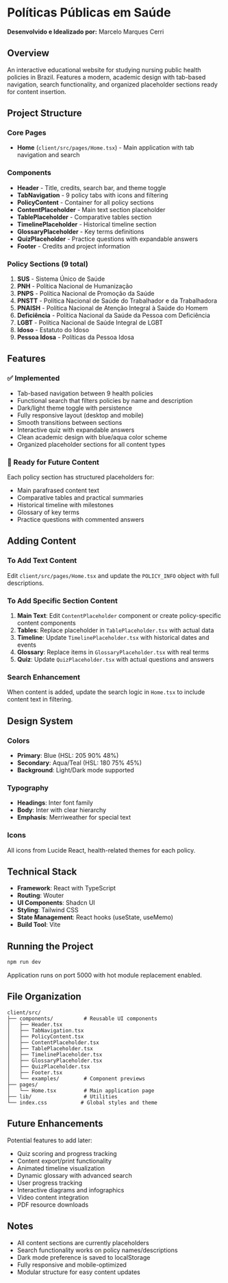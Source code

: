 # Políticas Públicas em Saúde

**Desenvolvido e Idealizado por:** Marcelo Marques Cerri

## Overview

An interactive educational website for studying nursing public health policies in Brazil. Features a modern, academic design with tab-based navigation, search functionality, and organized placeholder sections ready for content insertion.

## Project Structure

### Core Pages
- **Home** (`client/src/pages/Home.tsx`) - Main application with tab navigation and search

### Components
- **Header** - Title, credits, search bar, and theme toggle
- **TabNavigation** - 9 policy tabs with icons and filtering
- **PolicyContent** - Container for all policy sections
- **ContentPlaceholder** - Main text section placeholder
- **TablePlaceholder** - Comparative tables section
- **TimelinePlaceholder** - Historical timeline section
- **GlossaryPlaceholder** - Key terms definitions
- **QuizPlaceholder** - Practice questions with expandable answers
- **Footer** - Credits and project information

### Policy Sections (9 total)

1. **SUS** - Sistema Único de Saúde
2. **PNH** - Política Nacional de Humanização
3. **PNPS** - Política Nacional de Promoção da Saúde
4. **PNSTT** - Política Nacional de Saúde do Trabalhador e da Trabalhadora
5. **PNAISH** - Política Nacional de Atenção Integral à Saúde do Homem
6. **Deficiência** - Política Nacional da Saúde da Pessoa com Deficiência
7. **LGBT** - Política Nacional de Saúde Integral de LGBT
8. **Idoso** - Estatuto do Idoso
9. **Pessoa Idosa** - Políticas da Pessoa Idosa

## Features

### ✅ Implemented
- Tab-based navigation between 9 health policies
- Functional search that filters policies by name and description
- Dark/light theme toggle with persistence
- Fully responsive layout (desktop and mobile)
- Smooth transitions between sections
- Interactive quiz with expandable answers
- Clean academic design with blue/aqua color scheme
- Organized placeholder sections for all content types

### 🔮 Ready for Future Content
Each policy section has structured placeholders for:
- Main parafrased content text
- Comparative tables and practical summaries
- Historical timeline with milestones
- Glossary of key terms
- Practice questions with commented answers

## Adding Content

### To Add Text Content
Edit `client/src/pages/Home.tsx` and update the `POLICY_INFO` object with full descriptions.

### To Add Specific Section Content
1. **Main Text**: Edit `ContentPlaceholder` component or create policy-specific content components
2. **Tables**: Replace placeholder in `TablePlaceholder.tsx` with actual data
3. **Timeline**: Update `TimelinePlaceholder.tsx` with historical dates and events
4. **Glossary**: Replace items in `GlossaryPlaceholder.tsx` with real terms
5. **Quiz**: Update `QuizPlaceholder.tsx` with actual questions and answers

### Search Enhancement
When content is added, update the search logic in `Home.tsx` to include content text in filtering.

## Design System

### Colors
- **Primary**: Blue (HSL: 205 90% 48%)
- **Secondary**: Aqua/Teal (HSL: 180 75% 45%)
- **Background**: Light/Dark mode supported

### Typography
- **Headings**: Inter font family
- **Body**: Inter with clear hierarchy
- **Emphasis**: Merriweather for special text

### Icons
All icons from Lucide React, health-related themes for each policy.

## Technical Stack

- **Framework**: React with TypeScript
- **Routing**: Wouter
- **UI Components**: Shadcn UI
- **Styling**: Tailwind CSS
- **State Management**: React hooks (useState, useMemo)
- **Build Tool**: Vite

## Running the Project

```bash
npm run dev
```

Application runs on port 5000 with hot module replacement enabled.

## File Organization

```
client/src/
├── components/          # Reusable UI components
│   ├── Header.tsx
│   ├── TabNavigation.tsx
│   ├── PolicyContent.tsx
│   ├── ContentPlaceholder.tsx
│   ├── TablePlaceholder.tsx
│   ├── TimelinePlaceholder.tsx
│   ├── GlossaryPlaceholder.tsx
│   ├── QuizPlaceholder.tsx
│   ├── Footer.tsx
│   └── examples/        # Component previews
├── pages/
│   └── Home.tsx         # Main application page
├── lib/                 # Utilities
└── index.css           # Global styles and theme
```

## Future Enhancements

Potential features to add later:
- Quiz scoring and progress tracking
- Content export/print functionality
- Animated timeline visualization
- Dynamic glossary with advanced search
- User progress tracking
- Interactive diagrams and infographics
- Video content integration
- PDF resource downloads

## Notes

- All content sections are currently placeholders
- Search functionality works on policy names/descriptions
- Dark mode preference is saved to localStorage
- Fully responsive and mobile-optimized
- Modular structure for easy content updates
